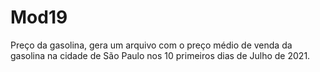 # Mod19
Preço da gasolina, gera um arquivo com o preço médio de venda da gasolina na cidade de São Paulo nos 10 primeiros dias de Julho de 2021.
